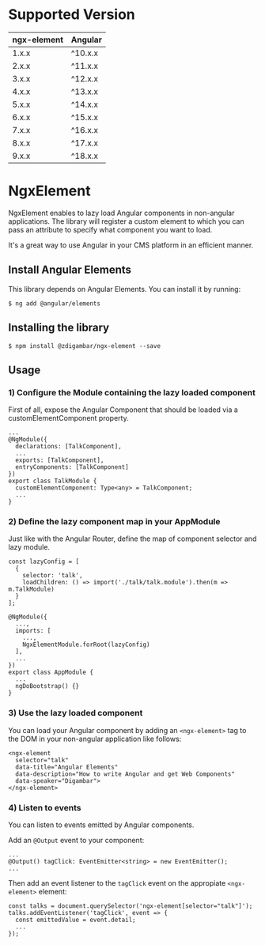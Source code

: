 # Supported Version
| ngx-element  | Angular  |
| ------------ | -------  |
| 1.x.x        | ^10.x.x  |
| 2.x.x        | ^11.x.x  |
| 3.x.x        | ^12.x.x  |
| 4.x.x        | ^13.x.x  |
| 5.x.x        | ^14.x.x  |
| 6.x.x        | ^15.x.x  |
| 7.x.x        | ^16.x.x  |
| 8.x.x        | ^17.x.x  |
| 9.x.x        | ^18.x.x  |


# NgxElement

NgxElement enables to lazy load Angular components in non-angular applications.
The library will register a custom element to which you can pass an attribute to specify what component you want to load.

It's a great way to use Angular in your CMS platform in an efficient manner.

## Install Angular Elements
This library depends on Angular Elements. You can install it by running:
```
$ ng add @angular/elements
```

## Installing the library
```
$ npm install @zdigambar/ngx-element --save
```

## Usage
### 1) Configure the Module containing the lazy loaded component

First of all, expose the Angular Component that should be loaded via a customElementComponent property.

```
...
@NgModule({
  declarations: [TalkComponent],
  ...
  exports: [TalkComponent],
  entryComponents: [TalkComponent]
})
export class TalkModule {
  customElementComponent: Type<any> = TalkComponent;
  ...
}
```

### 2) Define the lazy component map in your AppModule
Just like with the Angular Router, define the map of component selector and lazy module.

```
const lazyConfig = [
  {
    selector: 'talk',
    loadChildren: () => import('./talk/talk.module').then(m => m.TalkModule)
  }
];

@NgModule({
  ...,
  imports: [
    ...,
    NgxElementModule.forRoot(lazyConfig)
  ],
  ...
})
export class AppModule {
  ...
  ngDoBootstrap() {}
}
```

### 3) Use the lazy loaded component
You can load your Angular component by adding an `<ngx-element>` tag to the DOM in your non-angular application like follows:

```
<ngx-element
  selector="talk"
  data-title="Angular Elements"
  data-description="How to write Angular and get Web Components"
  data-speaker="Digambar">
</ngx-element>
```

### 4) Listen to events
You can listen to events emitted by Angular components.

Add an `@Output` event to your component:

```
...
@Output() tagClick: EventEmitter<string> = new EventEmitter();
...
```

Then add an event listener to the `tagClick` event on the appropiate `<ngx-element>` element:

```
const talks = document.querySelector('ngx-element[selector="talk"]');
talks.addEventListener('tagClick', event => {
  const emittedValue = event.detail;
  ...
});
```


